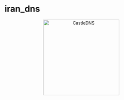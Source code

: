 # iran_dns

<p align="center">
<img alt="CastleDNS" src="https://github.com/omides248/iran_dns/assets/37228870/b20e418c-91c6-481c-9830-96e8a012d64b" width="250" c>
</p>

